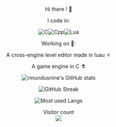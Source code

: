 <div align="center" markdown="1"/>
  
Hi there ! 👋


I code in: 

![C](https://img.shields.io/badge/-%2300599C.svg?style=for-the-badge&logo=c&logoColor=white)![Cpp](https://img.shields.io/badge/-00599C?logo=cplusplus&logoColor=white&style=for-the-badge)![Lua](https://img.shields.io/badge/-%232C2D72.svg?style=for-the-badge&logo=lua&logoColor=white)
<!---
<img src="https://img.shields.io/static/v1?label=&message=Hi+there!&color=e5289e" width="120" style="background-color:A7EA34;" >
-->


<div align="center" markdown="1"/>
  
Working on 🔨:
  
A cross-engine level editor made in luau ⚛️
  
A game engine in C ⚗️

![rmundusnine's GitHub stats](https://vercel-final-liard.vercel.app/api?username=mundusnine&hide_title=true&title_color=e2e9ec&icon_color=ef8539&bg_color=2b213a&show_icons=true&text_color=e5289e&border_color=e5289e&count_private=true&include_all_commits=true&card_width=446&show_icons=true&hide_border=false&disable_animations=false&locale=en)

![GitHub Streak](https://github-readme-streak-stats.herokuapp.com?user=mundusnine&theme=synthwave&hide_border=false&=dracula&fire=e5289e&border=e5289e&sideLabels=e5289e&locale=en)    
   

![Most used Langs](https://vercel-final-liard.vercel.app/api/top-langs/?username=mundusnine&hide=ocaml,haxe,javascript,css,python,html&theme=synthwave&count_private=true&langs_count=5&card_width=446&icon_color=ef8539&hide_border=false&border_color=e5289e&disable_animations=false&locale=en)  
</div>




<div align="left" markdown="2">

<p align="center"> 
  Visitor count<br>
  <img src="https://profile-counter.glitch.me/mundusnine/count.svg" />
</p>
